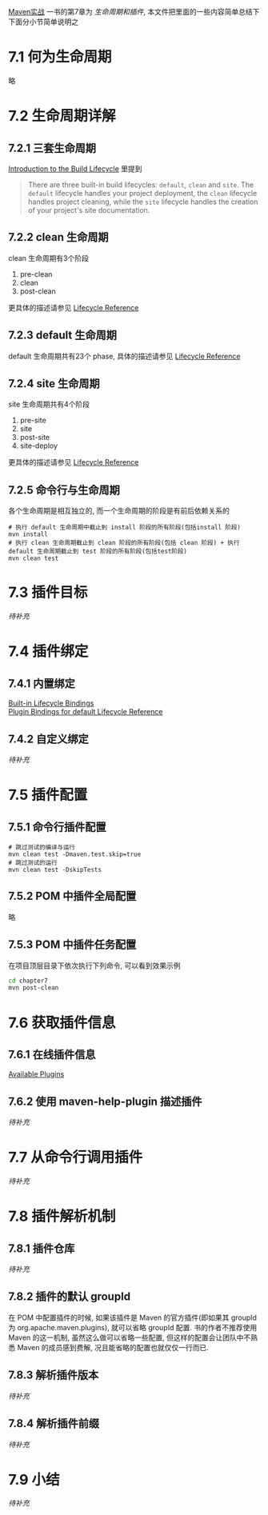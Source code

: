 [Maven实战](https://book.douban.com/subject/5345682/) 一书的第7章为 *生命周期和插件*, 本文件把里面的一些内容简单总结下  
下面分小节简单说明之

# 7.1 何为生命周期
略
# 7.2 生命周期详解
## 7.2.1 三套生命周期
[Introduction to the Build Lifecycle](https://maven.apache.org/guides/introduction/introduction-to-the-lifecycle.html) 里提到
> There are three built-in build lifecycles: `default`, `clean` and `site`.
> The `default` lifecycle handles your project deployment, 
> the `clean` lifecycle handles project cleaning, 
> while the `site` lifecycle handles the creation of your project's site documentation.
## 7.2.2 clean 生命周期
clean 生命周期有3个阶段
1. pre-clean
2. clean
3. post-clean

更具体的描述请参见 [Lifecycle Reference](https://maven.apache.org/guides/introduction/introduction-to-the-lifecycle.html#Lifecycle_Reference)
## 7.2.3 default 生命周期
default 生命周期共有23个 phase, 具体的描述请参见 [Lifecycle Reference](https://maven.apache.org/guides/introduction/introduction-to-the-lifecycle.html#Lifecycle_Reference)
## 7.2.4 site 生命周期
site 生命周期共有4个阶段
1. pre-site
2. site
3. post-site
4. site-deploy

更具体的描述请参见 [Lifecycle Reference](https://maven.apache.org/guides/introduction/introduction-to-the-lifecycle.html#Lifecycle_Reference)
## 7.2.5 命令行与生命周期
各个生命周期是相互独立的, 而一个生命周期的阶段是有前后依赖关系的
```
# 执行 default 生命周期中截止到 install 阶段的所有阶段(包括install 阶段)
mvn install
# 执行 clean 生命周期截止到 clean 阶段的所有阶段(包括 clean 阶段) + 执行 default 生命周期截止到 test 阶段的所有阶段(包括test阶段)
mvn clean test
```
# 7.3 插件目标
_待补充_
# 7.4 插件绑定
## 7.4.1 内置绑定
[Built-in Lifecycle Bindings](https://maven.apache.org/guides/introduction/introduction-to-the-lifecycle.html#Built-in_Lifecycle_Bindings)  
[Plugin Bindings for default Lifecycle Reference](https://maven.apache.org/ref/3.5.2/maven-core/default-bindings.html)
## 7.4.2 自定义绑定
_待补充_
# 7.5 插件配置
## 7.5.1 命令行插件配置
```
# 跳过测试的编译与运行
mvn clean test -Dmaven.test.skip=true
# 跳过测试的运行
mvn clean test -DskipTests
```
## 7.5.2 POM 中插件全局配置
略
## 7.5.3 POM 中插件任务配置
在项目顶层目录下依次执行下列命令, 可以看到效果示例
```sh
cd chapter7
mvn post-clean
```
# 7.6 获取插件信息
## 7.6.1 在线插件信息
[Available Plugins](https://maven.apache.org/plugins/index.html)
## 7.6.2 使用 maven-help-plugin 描述插件
_待补充_
# 7.7 从命令行调用插件
_待补充_
# 7.8 插件解析机制
## 7.8.1 插件仓库
_待补充_
## 7.8.2 插件的默认 groupId
在 POM 中配置插件的时候, 如果该插件是 Maven 的官方插件(即如果其 groupId 为 org.apache.maven.plugins), 就可以省略 groupId 配置.
书的作者不推荐使用 Maven 的这一机制, 虽然这么做可以省略一些配置, 但这样的配置会让团队中不熟悉 Maven 的成员感到费解, 况且能省略的配置也就仅仅一行而已.
## 7.8.3 解析插件版本
_待补充_
## 7.8.4 解析插件前缀
_待补充_
# 7.9 小结
_待补充_


